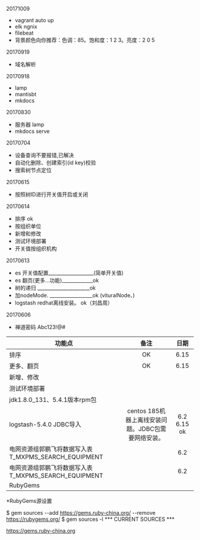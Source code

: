20171009

* vagrant auto up
* elk ngnix
* filebeat
* 背景颜色向你推荐：色调：85。饱和度：1 2 3。亮度：2 0 5

20170919

* 域名解析

20170918

* lamp
* mantisbt
* mkdocs

20170830

* 服务器 lamp
* mkdocs serve

20170704

* 设备查询不要报错,已解决
* 自动化删除、创建索引(id key)校验
* 搜索树节点定位

20170615

* 按照树ID进行开关值开启或关闭

20170614

* 排序                    ok
* 按组织单位
* 新增和修改
* 测试环境部署
* 开关值按组织机构

20170613

* es 开关值配置___________________(简单开关值)
* es 翻页(更多...功能)_____________ok
* 树的递归 ______________________ok
* 加nodeMode. __________________ok (vituralNode、)
* logstash redhat离线安装。      ok（刘昌周）

20170606

* 禅道密码 Abc123!@#

功能点|备注           | 日期|
------------|:-------------:| :------------:|
排序                    |       OK       | 6.15
更多、翻页|OK|6.15
新增、修改||
测试环境部署||
jdk1.8.0_131、5.4.1版本rpm包||
logstash-5.4.0 JDBC导入| centos 185机器上离线安装问题。JDBC包需要网络安装。  | 6.2 6.15 ok
电网资源组郭鹏飞将数据写入表 T_MXPMS_SEARCH_EQUIPMENT|| 6.2
电网资源组郭鹏飞将数据写入表 T_MXPMS_SEARCH_EQUIPMENT|| 6.2
RubyGems||


*RubyGems源设置

$ gem sources --add https://gems.ruby-china.org/ --remove https://rubygems.org/
$ gem sources -l
*** CURRENT SOURCES ***

https://gems.ruby-china.org
